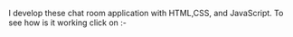 I develop these chat room application with HTML,CSS, and JavaScript.
To see how is it working click on :-
